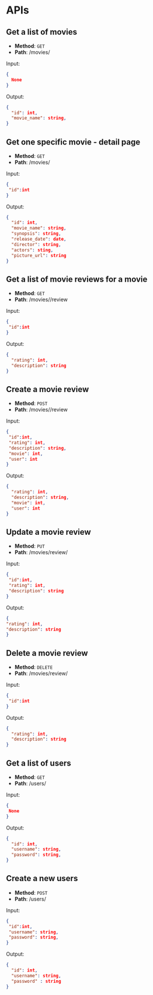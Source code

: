 <!-- documentation for the APIs that you think you'll need to make the project work  -->
# APIs

## Get a list of movies
* **Method**: `GET`
* **Path**: /movies/

Input:

```json
{
  None
}
```

Output:

```json
{
  "id": int,
  "movie_name": string,
}
```


## Get one specific movie - detail page
* **Method**: `GET`
* **Path**: /movies/<id>

Input:

```json
{
 "id":int
}
```

Output:

```json
{
  "id": int,
  "movie_name": string,
  "synopsis": string,
  "release_date": date,
  "director": string,
  "actors": sting,
  "picture_url": string
}
```


## Get a list of movie reviews for a movie
* **Method**: `GET`
* **Path**: /movies/<id>/review


Input:

```json
{
 "id":int
}
```

Output:

```json
{
  "rating": int,
  "description": string
}
```



## Create a movie review
* **Method**: `POST`
* **Path**: /movies/<id>/review


Input:

```json
{
 "id":int,
 "rating": int,
 "description": string,
 "movie": int,
 "user": int
}
```

Output:

```json
{
  "rating": int,
  "description": string,
  "movie": int,
  "user": int
}
```


## Update a movie review
* **Method**: `PUT`
* **Path**: /movies/review/<id>


Input:

```json
{
 "id":int,
 "rating": int,
 "description": string
}
```

Output:

```json
{
"rating": int,
"description": string
}
```


## Delete a movie review
* **Method**: `DELETE`
* **Path**: /movies/review/<id>


Input:

```json
{
 "id":int
}
```

Output:

```json
{
  "rating": int,
  "description": string
}
```



## Get a list of users 
* **Method**: `GET`
* **Path**: /users/


Input:

```json
{
 None
}
```

Output:

```json
{
  "id": int,
  "username": string,
  "password": string,
}
```


## Create a new users 
* **Method**: `POST`
* **Path**: /users/


Input:

```json
{
 "id":int,
 "username": string,
 "password": string,
}
```

Output:

```json
{
  "id": int,
  "username": string,
  "password" : string
}
```


